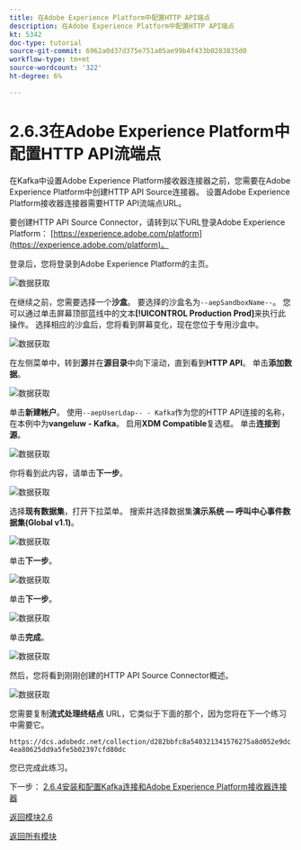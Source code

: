 ```yaml
---
title: 在Adobe Experience Platform中配置HTTP API端点
description: 在Adobe Experience Platform中配置HTTP API端点
kt: 5342
doc-type: tutorial
source-git-commit: 6962a0d37d375e751a05ae99b4f433b0283835d0
workflow-type: tm+mt
source-wordcount: '322'
ht-degree: 6%

---
```


# 2.6.3在Adobe Experience Platform中配置HTTP API流端点

在Kafka中设置Adobe Experience Platform接收器连接器之前，您需要在Adobe Experience Platform中创建HTTP API Source连接器。 设置Adobe Experience Platform接收器连接器需要HTTP API流端点URL。

要创建HTTP API Source Connector，请转到以下URL登录Adobe Experience Platform： [https://experience.adobe.com/platform](https://experience.adobe.com/platform)。

登录后，您将登录到Adobe Experience Platform的主页。

![数据获取](./../../../modules/datacollection/module1.2/images/home.png)

在继续之前，您需要选择一个&#x200B;**沙盒**。 要选择的沙盒名为``--aepSandboxName--``。 您可以通过单击屏幕顶部蓝线中的文本&#x200B;**[!UICONTROL Production Prod]**&#x200B;来执行此操作。 选择相应的沙盒后，您将看到屏幕变化，现在您位于专用沙盒中。

![数据获取](./../../../modules/datacollection/module1.2/images/sb1.png)

在左侧菜单中，转到&#x200B;**源**&#x200B;并在&#x200B;**源目录**&#x200B;中向下滚动，直到看到&#x200B;**HTTP API**。 单击&#x200B;**添加数据**。

![数据获取](./images/kaep1.png)

单击&#x200B;**新建帐户**。 使用`--aepUserLdap-- - Kafka`作为您的HTTP API连接的名称，在本例中为&#x200B;**vangeluw - Kafka**。 启用&#x200B;**XDM Compatible**&#x200B;复选框。 单击&#x200B;**连接到源**。

![数据获取](./images/kaep2.png)

你将看到此内容，请单击&#x200B;**下一步**。

![数据获取](./images/kaep3.png)

选择&#x200B;**现有数据集**，打开下拉菜单。 搜索并选择数据集&#x200B;**演示系统 — 呼叫中心事件数据集(Global v1.1)**。

![数据获取](./images/kaep4.png)

单击&#x200B;**下一步**。

![数据获取](./images/kaep6.png)

单击&#x200B;**下一步**。

![数据获取](./images/kaep7.png)

单击&#x200B;**完成**。

![数据获取](./images/kaep8.png)

然后，您将看到刚刚创建的HTTP API Source Connector概述。

![数据获取](./images/kaep9.png)

您需要复制&#x200B;**流式处理终结点** URL，它类似于下面的那个，因为您将在下一个练习中需要它。

`https://dcs.adobedc.net/collection/d282bbfc8a540321341576275a8d052e9dc4ea80625dd9a5fe5b02397cfd80dc`

您已完成此练习。

下一步： [2.6.4安装和配置Kafka连接和Adobe Experience Platform接收器连接器](./ex4.md)

[返回模块2.6](./aep-apache-kafka.md)

[返回所有模块](../../../overview.md)
